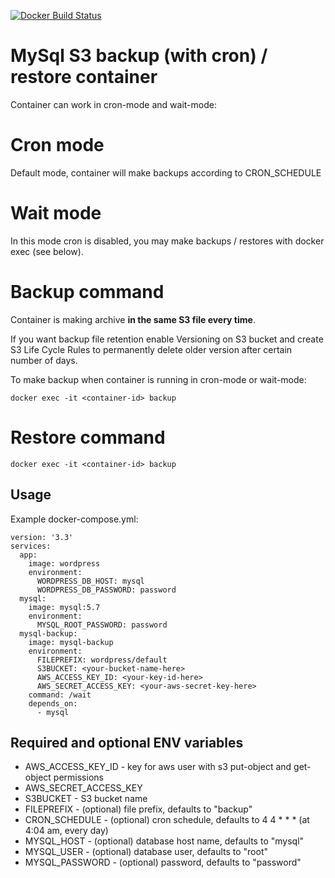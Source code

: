 [![Docker Build Status](https://img.shields.io/docker/build/jaaaco/mysql-s3-backup-restore.svg)](https://hub.docker.com/r/jaaaco/mysql-s3-backup-restore/)

# MySql S3 backup (with cron) / restore container

Container can work in cron-mode and wait-mode:

# Cron mode

Default mode, container will make backups according to CRON_SCHEDULE

# Wait mode

In this mode cron is disabled, you may make backups / restores with docker exec (see below).

# Backup command

Container is making archive **in the same S3 file every time**.

If you want backup file retention enable Versioning on S3 bucket and create S3 Life Cycle Rules to permanently 
delete older version after certain number of days. 

To make backup when container is running in cron-mode or wait-mode:

```
docker exec -it <container-id> backup
```

# Restore command

```
docker exec -it <container-id> backup
```

## Usage

Example docker-compose.yml:

```
version: '3.3'
services:
  app:
    image: wordpress
    environment:
      WORDPRESS_DB_HOST: mysql
      WORDPRESS_DB_PASSWORD: password
  mysql:
    image: mysql:5.7
    environment:
      MYSQL_ROOT_PASSWORD: password
  mysql-backup:
    image: mysql-backup
    environment:
      FILEPREFIX: wordpress/default
      S3BUCKET: <your-bucket-name-here>
      AWS_ACCESS_KEY_ID: <your-key-id-here>
      AWS_SECRET_ACCESS_KEY: <your-aws-secret-key-here>
    command: /wait
    depends_on:
      - mysql
```

## Required and optional ENV variables

* AWS_ACCESS_KEY_ID - key for aws user with s3 put-object and get-object permissions
* AWS_SECRET_ACCESS_KEY
* S3BUCKET - S3 bucket name
* FILEPREFIX - (optional) file prefix, defaults to "backup"
* CRON_SCHEDULE - (optional) cron schedule, defaults to 4 4 * * * (at 4:04 am, every day)
* MYSQL_HOST - (optional) database host name, defaults to "mysql"
* MYSQL_USER - (optional) database user, defaults to "root"
* MYSQL_PASSWORD - (optional) password, defaults to "password"
